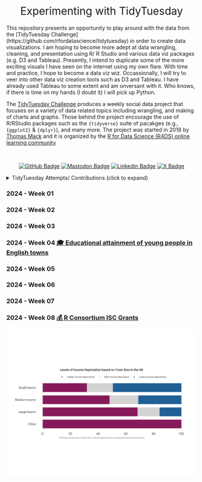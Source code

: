 <h1 style="font-weight:normal" align="center">
  &nbsp;Experimenting with TidyTuesday&nbsp;
</h1>

<p>
This repository presents an opportunity to play around with the data from the [TidyTuesday Challenge](https://github.com/rfordatascience/tidytuesday) in order to create data visualizations. I am hoping to become more adept at data wrangling, cleaning, and presentation using R/ R Studio and various data viz packages (e.g. D3 and Tableau). Presently, I intend to duplicate some of the more exciting visuals I have seen on the internet using my own flare. With time and practice, I hope to become a data viz wiz. Occassionally, I will try to veer into other data viz creation tools such as D3 and Tableau. I have already used Tableau to some extent and am onversant with it. Who knows, if there is time on my hands (I doubt it) I will pick up Python.

The [TidyTuesday Challenge](https://github.com/rfordatascience/tidytuesday) produces a weekly social data project that focuses on a variety of data related topics including wrangling, and making of charts and graphs. Those behind the project encourage the use of R/RStudio packages such as the `{tidyverse}` suite of pacakges (e.g., `{ggplot2}` & `{dplyr}`), and many more. The project was started in 2018 by [Thomas Mack](https://thomasmock.netlify.com/) and it is organized by the [R for Data Science (R4DS) online learning community](https://twitter.com/r4dscommunity)
<p>

<div align="center">
    
&nbsp;&nbsp;&nbsp;

[![GitHub Badge](https://img.shields.io/badge/github-181717?style=for-the-badge&logo=github&logoColor=white)](https://github.com/butames)
[![Mastodon Badge](https://img.shields.io/badge/mastodon-6364FF?style=for-the-badge&logo=mastodon&logoColor=white)](https://mastodon.cloud/@butames)
[![Linkedin Badge](https://img.shields.io/badge/linkedin-0A66C2?style=for-the-badge&logo=linkedin&logoColor=white)](https://linkedin.com/in/butames)
[![X Badge](https://img.shields.io/badge/x-000000?style=for-the-badge&logo=x&logoColor=white)](https://x.com/butames)

</div>


<details>
  <summary>TidyTuesday Attempts/ Contributions (click to expand)</summary>
 
<!-- toc -->

-	**2024 CHALLENGES**

  - Week 04 [🎓 Educational attainment of young people in English towns](https://github.com/butames/tidytuesday/tree/main/2024/20240123wk04)

  - Week 08 [💰 R Consortium ISC Grants](https://github.com/butames/tidytuesday/tree/main/2024/20240220wk08)
  
<!-- tocstop -->

</details>

### 2024 - Week 01

### 2024 - Week 02

### 2024 - Week 03

### 2024 - Week 04 [🎓 Educational attainment of young people in English towns](https://github.com/butames/tidytuesday/tree/main/2024/20240123wk04)

### 2024 - Week 05

### 2024 - Week 06

### 2024 - Week 07

### 2024 - Week 08 [💰 R Consortium ISC Grants](https://github.com/butames/tidytuesday/tree/main/2024/20240220wk08)

![💰 R Consortium ISC Grants](https://github.com/butames/tidytuesday/blob/main/2024/20240123wk04/barchart06022024.png)